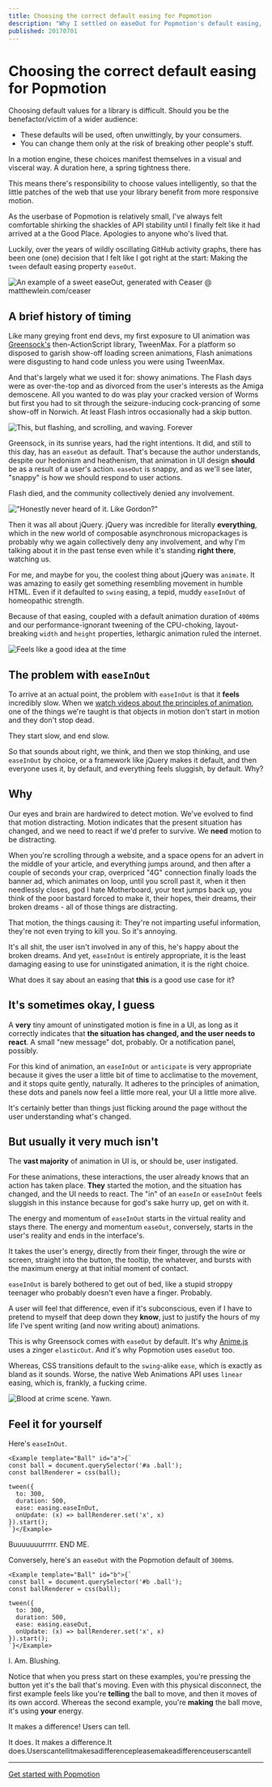 ```yaml
---
title: Choosing the correct default easing for Popmotion
description: "Why I settled on easeOut for Popmotion's default easing, and why easeInOut is rarely the right choice for interfaces"
published: 20170701
---
```


# Choosing the correct default easing for Popmotion

Choosing default values for a library is difficult. Should you be the benefactor/victim of a wider audience:

- These defaults will be used, often unwittingly, by your consumers.
- You can change them only at the risk of breaking other people's stuff.

In a motion engine, these choices manifest themselves in a visual and visceral way. A duration here, a spring tightness there.

This means there's responsibility to choose values intelligently, so that the little patches of the web that use your library benefit from more responsive motion.

As the userbase of Popmotion is relatively small, I've always felt comfortable shirking the shackles of API stability until I finally felt like it had arrived at a the Good Place. Apologies to anyone who's lived that.

Luckily, over the years of wildly oscillating GitHub activity graphs,
there has been one (one) decision that I felt like I got right at the start: Making the `tween` default easing property `easeOut`.

![An example of a sweet easeOut, generated with Ceaser @ matthewlein.com/ceaser](/static/guides/ease-out-example.png)

## A brief history of timing

Like many greying front end devs, my first exposure to UI animation was [Greensock's](https://greensock.com) then-ActionScript library, TweenMax. For a platform so disposed to garish show-off loading screen animations, Flash animations were disgusting to hand code unless you were using TweenMax.

And that's largely what we used it for: showy animations. The Flash days were as over-the-top and as divorced from the user's interests as the Amiga demoscene. All you wanted to do was play your cracked version of Worms but first you had to sit through the seizure-inducing cock-prancing of some show-off in Norwich. At least Flash intros occasionally had a skip button.

![This, but flashing, and scrolling, and waving. Forever](/static/guides/amiga-demoscene.png)

Greensock, in its sunrise years, had the right intentions. It did, and still to this day, has an `easeOut` as default. That's because the author understands, despite our hedonism and heathenism, that animation in UI design **should** be as a result of a user's action. `easeOut` is snappy, and as we'll see later, "snappy" is how we should respond to user actions.

Flash died, and the community collectively denied any involvement.

!["Honestly never heard of it. Like Gordon?"](/static/guides/flash-gordon.jpg)

Then it was all about jQuery. jQuery was incredible for literally **everything**, which in the new world of composable asynchronous micropackages is probably why we again collectively deny any involvement, and why I'm talking about it in the past tense even while it's standing **right there**, watching us.

For me, and maybe for you, the coolest thing about jQuery was `animate`. It was amazing to easily get something resembling movement in humble HTML. Even if it defaulted to `swing` easing, a tepid, muddy `easeInOut` of homeopathic strength.

Because of that easing, coupled with a default animation duration of `400`ms and our performance-ignorant tweening of the CPU-choking, layout-breaking `width` and `height` properties, lethargic animation ruled the internet.

![Feels like a good idea at the time](/static/guides/ease-in-out-example.png)

## The problem with `easeInOut`

To arrive at an actual point, the problem with `easeInOut` is that it **feels** incredibly slow. When we [watch videos about the principles of animation](https://vimeo.com/93206523), one of the things we're taught is that objects in motion don't start in motion and they don't stop dead.

They start slow, and end slow.

So that sounds about right, we think, and then we stop thinking, and use `easeInOut` by choice, or a framework like jQuery makes it default, and then everyone uses it, by default, and everything feels sluggish, by default. Why?

## Why

Our eyes and brain are hardwired to detect motion. We've evolved to find that motion distracting. Motion indicates that the present situation has changed, and we need to react if we'd prefer to survive. We **need** motion to be distracting.

When you're scrolling through a website, and a space opens for an advert in the middle of your article, and everything jumps around, and then after a couple of seconds your crap, overpriced "4G" connection finally loads the banner ad, which animates on loop, until you scroll past it, when it then needlessly closes, god I hate Motherboard, your text jumps back up, you think of the poor bastard forced to make it, their hopes, their dreams, their broken dreams - all of those things are distracting.

That motion, the things causing it: They're not imparting useful information, they're not even trying to kill you. So it's annoying.

It's all shit, the user isn't involved in any of this, he's happy about the broken dreams. And yet, `easeInOut` is entirely appropriate, it is the least damaging easing to use for uninstigated animation, it is the right choice.

What does it say about an easing that **this** is a good use case for it?

## It's sometimes okay, I guess

A **very** tiny amount of uninstigated motion is fine in a UI, as long as it correctly indicates that **the situation has changed, and the user needs to react**. A small "new message" dot, probably. Or a notification panel, possibly.

For this kind of animation, an `easeInOut` or `anticipate` is very appropriate because it gives the user a little bit of time to acclimatise to the movement, and it stops quite gently, naturally. It adheres to the principles of animation, these dots and panels now feel a little more real, your UI a little more alive.

It's certainly better than things just flicking around the page without the user understanding what's changed.

## But usually it very much isn't

The **vast majority** of animation in UI is, or should be, user instigated.

For these animations, these interactions, the user already knows that an action has taken place. **They** started the motion, and the situation has changed, and the UI needs to react. The "in" of an `easeIn` or `easeInOut` feels sluggish in this instance because for god's sake hurry up, get on with it.

The energy and momentum of `easeInOut` starts in the virtual reality and stays there. The energy and momentum `easeOut`, conversely, starts in the user's reality and ends in the interface's.

It takes the user's energy, directly from their finger, through the wire or screen, straight into the button, the tooltip, the whatever, and bursts with the maximum energy at that initial moment of contact.

`easeInOut` is barely bothered to get out of bed, like a stupid stroppy teenager who probably doesn't even have a finger. Probably.

A user will feel that difference, even if it's subconscious, even if I have to pretend to myself that deep down they **know**, just to justify the hours of my life I've spent writing (and now writing about) animations.

This is why Greensock comes with `easeOut` by default. It's why [Anime.js](http://animejs.com/) uses a zinger `elasticOut`. And it's why Popmotion uses `easeOut` too.

Whereas, CSS transitions default to the `swing`-alike `ease`, which is exactly as bland as it sounds. Worse, the native Web Animations API uses `linear` easing, which is, frankly, a fucking crime.

![Blood at crime scene. Yawn.](/static/guides/ease-linear-example.png)

## Feel it for yourself

Here's `easeInOut`.

```marksy
<Example template="Ball" id="a">{`
const ball = document.querySelector('#a .ball');
const ballRenderer = css(ball);

tween({
  to: 300,
  duration: 500,
  ease: easing.easeInOut,
  onUpdate: (x) => ballRenderer.set('x', x)
}).start();
`}</Example>
```

Buuuuuuurrrrr. END ME.

Conversely, here's an `easeOut` with the Popmotion default of `300`ms.

```marksy
<Example template="Ball" id="b">{`
const ball = document.querySelector('#b .ball');
const ballRenderer = css(ball);

tween({
  to: 300,
  duration: 500,
  ease: easing.easeOut,
  onUpdate: (x) => ballRenderer.set('x', x)
}).start();
`}</Example>
```

I. Am. Blushing.

Notice that when you press start on these examples, you're pressing the button yet it's the ball that's moving. Even with this physical disconnect, the first example feels like you're **telling** the ball to move, and then it moves of its own accord. Whereas the second example, you're **making** the ball move, it's using **your** energy.

It makes a difference! Users can tell.

It does. It makes a difference.It does.Userscantellitmakesadifferencepleasemakeadifferenceuserscantell

---

[Get started with Popmotion](/learn/get-started)
